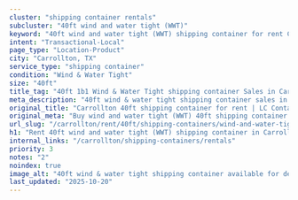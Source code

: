 ```yaml
---
cluster: "shipping container rentals"
subcluster: "40ft wind and water tight (WWT)"
keyword: "40ft wind and water tight (WWT) shipping container for rent Carrollton, TX"
intent: "Transactional-Local"
page_type: "Location-Product"
city: "Carrollton, TX"
service_type: "shipping container"
condition: "Wind & Water Tight"
size: "40ft"
title_tag: "40ft 1b1 Wind & Water Tight shipping container Sales in Carrollton | LC Container"
meta_description: "40ft wind & water tight shipping container sales in Carrollton. Fast delivery, competitive pricing. Serving shipping containers area. Quote ID: TCX. Call (214) 524-4168 for your free quote today."
original_title: "Carrollton 40ft shipping container for rent | LC Container"
original_meta: "Buy wind and water tight (WWT) 40ft shipping container rent with local delivery in Carrollton, TX. LC Container — local Since 2003. Request a fast quote today."
url_slug: "/carrollton/rent/40ft/shipping-containers/wind-and-water-tight-wwt"
h1: "Rent 40ft wind and water tight (WWT) shipping container in Carrollton"
internal_links: "/carrollton/shipping-containers/rentals"
priority: 3
notes: "2"
noindex: true
image_alt: "40ft wind & water tight shipping container available for delivery in Carrollton"
last_updated: "2025-10-20"
---
```


<!-- TODO: Add unique city/inventory copy, images, and internal links here. -->
